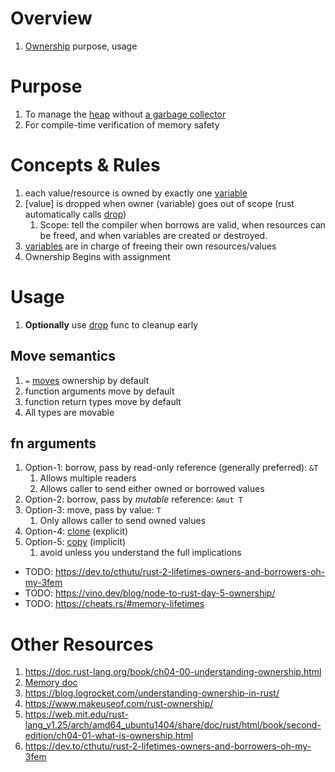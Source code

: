 # Overview
1. [Ownership](https://doc.rust-lang.org/book/ch04-00-understanding-ownership.html) purpose, usage    


# Purpose
1. To manage the [heap](./memory.md) without [a garbage collector](https://en.wikipedia.org/wiki/Garbage_collection_(computer_science))
1. For compile-time verification of memory safety


# Concepts & Rules
1. each value/resource is owned by exactly one [variable](https://doc.rust-lang.org/reference/variables.html)
1. [value] is dropped when owner (variable) goes out of scope (rust automatically calls [drop](https://doc.rust-lang.org/rust-by-example/trait/drop.html))
    1. Scope: tell the compiler when borrows are valid, when resources can be freed, and when variables are created or destroyed.
1. [variables](https://doc.rust-lang.org/reference/variables.html) are in charge of freeing their own resources/values
1. Ownership Begins with assignment


# Usage
1. **Optionally** use [drop](https://doc.rust-lang.org/rust-by-example/trait/drop.html) func to cleanup early


## Move semantics
1. `=` [moves](https://doc.rust-lang.org/rust-by-example/scope/move.html) ownership by default
1. function arguments move by default
1. function return types move by default
1. All types are movable


## fn arguments
1. Option-1: borrow, pass by read-only reference (generally preferred): `&T`
    1. Allows multiple readers
    1. Allows caller to send either owned or borrowed values
1. Option-2: borrow, pass by *mutable* reference: `&mut T`
1. Option-3: move, pass by value: `T`
    1. Only allows caller to send owned values
1. Option-4: [clone](https://doc.rust-lang.org/rust-by-example/trait/clone.html) (explicit)
1. Option-5: [copy](https://doc.rust-lang.org/std/marker/trait.Copy.html) (implicit)
    1. avoid unless you understand the full implications



- TODO: https://dev.to/cthutu/rust-2-lifetimes-owners-and-borrowers-oh-my-3fem
- TODO: https://vino.dev/blog/node-to-rust-day-5-ownership/
- TODO: https://cheats.rs/#memory-lifetimes


# Other Resources
1. https://doc.rust-lang.org/book/ch04-00-understanding-ownership.html
1. [Memory doc](./memory.md)
1. https://blog.logrocket.com/understanding-ownership-in-rust/
1. https://www.makeuseof.com/rust-ownership/
1. https://web.mit.edu/rust-lang_v1.25/arch/amd64_ubuntu1404/share/doc/rust/html/book/second-edition/ch04-01-what-is-ownership.html
1. https://dev.to/cthutu/rust-2-lifetimes-owners-and-borrowers-oh-my-3fem
